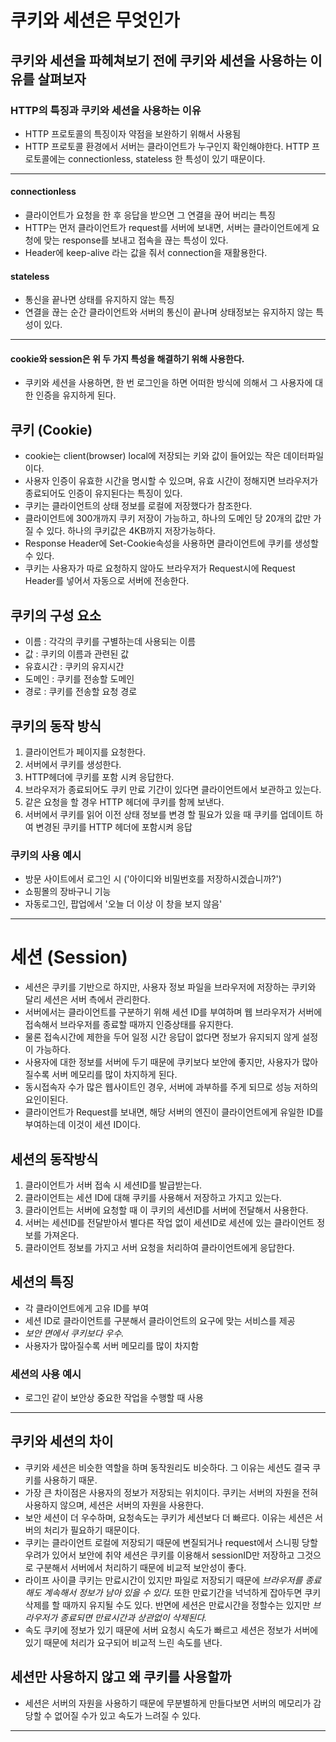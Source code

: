 # 쿠키와 세션은 무엇인가

## 쿠키와 세션을 파헤쳐보기 전에 쿠키와 세션을 사용하는 이유를 살펴보자

### HTTP의 특징과 쿠키와 세션을 사용하는 이유
- HTTP 프로토콜의 특징이자 약점을 보완하기 위해서 사용됨
- HTTP 프로토콜 환경에서 서버는 클라이언트가 누구인지 확인해야한다.
  HTTP 프로토콜에는 connectionless, stateless 한 특성이 있기 때문이다.
 -------------------------------
#### connectionless
- 클라이언트가 요청을 한 후 응답을 받으면 그 연결을 끊어 버리는 특징
- HTTP는 먼저 클라이언트가 request를 서버에 보내면, 서버는 클라이언트에게 요청에 맞는 response를
  보내고 접속을 끊는 특성이 있다.
- Header에 keep-alive 라는 값을 줘서 connection을 재활용한다.

#### stateless
- 통신을 끝나면 상태를 유지하지 않는 특징
- 연결을 끊는 순간 클라이언트와 서버의 통신이 끝나며 상태정보는 유지하지 않는 특성이 있다.
-----------------------------
#### cookie와 session은 위 두 가지 특성을 해결하기 위해 사용한다.
- 쿠키와 세션을 사용하면, 한 번 로그인을 하면 어떠한 방식에 의해서 그 사용자에 대한 인증을 유지하게 된다.

## 쿠키 (Cookie)
- cookie는 client(browser) local에 저장되는 키와 값이 들어있는 작은 데이터파일이다.
- 사용자 인증이 유효한 시간을 명시할 수 있으며, 유효 시간이 정해지면 브라우저가 종료되어도 인증이 유지된다는 특징이 있다.
- 쿠키는 클라이언트의 상태 정보를 로컬에 저장했다가 참조한다.
- 클라이언트에 300개까지 쿠키 저장이 가능하고, 하나의 도메인 당 20개의 값만 가질 수 있다.
  하나의 쿠키값은 4KB까지 저장가능하다.
- Response Header에 Set-Cookie속성을 사용하면 클라이언트에 쿠키를 생성할 수 있다.
- 쿠키는 사용자가 따로 요청하지 않아도 브라우저가 Request시에 Request Header를 넣어서 자동으로 서버에 전송한다.

## 쿠키의 구성 요소
- 이름 : 각각의 쿠키를 구별하는데 사용되는 이름
- 값 : 쿠키의 이름과 관련된 값
- 유효시간 : 쿠키의 유지시간
- 도메인 : 쿠키를 전송할 도메인
- 경로 : 쿠키를 전송할 요청 경로

## 쿠키의 동작 방식
1. 클라이언트가 페이지를 요청한다.
2. 서버에서 쿠키를 생성한다.
3. HTTP헤더에 쿠키를 포함 시켜 응답한다.
4. 브라우저가 종료되어도 쿠키 만료 기간이 있다면 클라이언트에서 보관하고 있는다.
5. 같은 요청을 할 경우 HTTP 헤더에 쿠키를 함께 보낸다.
6. 서버에서 쿠키를 읽어 이전 상태 정보를 변경 할 필요가 있을 때 쿠키를 업데이트 하여 변경된 쿠키를 HTTP 헤더에 포함시켜 응답

### 쿠키의 사용 예시
- 방문 사이트에서 로그인 시 ('아이디와 비밀번호를 저장하시겠습니까?')
- 쇼핑몰의 장바구니 기능
- 자동로그인, 팝업에서 '오늘 더 이상 이 창을 보지 않음'
--------------------------------

# 세션 (Session)
- 세션은 쿠키를 기반으로 하지만, 사용자 정보 파일을 브라우저에 저장하는 쿠키와 달리 세션은 서버 측에서 관리한다.
- 서버에서는 클라이언트를 구분하기 위해 세션 ID를 부여하며 웹 브라우저가 서버에 접속해서 브라우저를 종료할 때까지 인증상태를 유지한다.
- 물론 접속시간에 제한을 두어 일정 시간 응답이 없다면 정보가 유지되지 않게 설정이 가능하다.
- 사용자에 대한 정보를 서버에 두기 때문에 쿠키보다 보안에 좋지만, 사용자가 많아질수록 서버 메모리를 많이 차지하게 된다.
- 동시접속자 수가 많은 웹사이트인 경우, 서버에 과부하를 주게 되므로 성능 저하의 요인이된다.
- 클라이언트가 Request를 보내면, 해당 서버의 엔진이 클라이언트에게 유일한 ID를 부여하는데 이것이 세션 ID이다.

## 세션의 동작방식
1. 클라이언트가 서버 접속 시 세션ID를 발급받는다.
2. 클라이언트는 세션 ID에 대해 쿠키를 사용해서 저장하고 가지고 있는다.
3. 클라이언트는 서버에 요청할 때 이 쿠키의 세션ID를 서버에 전달해서 사용한다.
4. 서버는 세션ID를 전달받아서 별다른 작업 없이 세션ID로 세션에 있는 클라이언트 정보를 가져온다.
5. 클라이언트 정보를 가지고 서버 요청을 처리하여 클라이언트에게 응답한다.

## 세션의 특징
- 각 클라이언트에게 고유 ID를 부여
- 세션 ID로 클라이언트를 구분해서 클라이언트의 요구에 맞는 서비스를 제공
- *보안 면에서 쿠키보다 우수.*
- 사용자가 많아질수록 서버 메모리를 많이 차지함

### 세션의 사용 예시
- 로그인 같이 보안상 중요한 작업을 수행할 때 사용
----------------------------------------------------

## 쿠키와 세션의 차이
- 쿠키와 세션은 비슷한 역할을 하며 동작원리도 비슷하다. 그 이유는 세션도 결국 쿠키를 사용하기 때문.
- 가장 큰 차이점은 사용자의 정보가 저장되는 위치이다. 
  쿠키는 서버의 자원을 전혀 사용하지 않으며, 세션은 서버의 자원을 사용한다.
- 보안
  세션이 더 우수하며, 요청속도는 쿠키가 세션보다 더 빠르다. 이유는 세션은 서버의 처리가 필요하기 때문이다.
- 쿠키는 클라이언트 로컬에 저장되기 때문에 변질되거나 request에서 스니핑 당할 우려가 있어서 보안에 취약
  세션은 쿠키를 이용해서 sessionID만 저장하고 그것으로 구분해서 서버에서 처리하기 때문에 비교적 보안성이 좋다.
- 라이프 사이클
  쿠키는 만료시간이 있지만 파일로 저장되기 때문에 *브라우저를 종료해도 계속해서 정보가 남아 있을 수 있다.*
  또한 만료기간을 넉넉하게 잡아두면 쿠키삭제를 할 때까지 유지될 수도 있다.
  반면에 세션은 만료시간을 정할수는 있지만 *브라우저가 종료되면 만료시간과 상관없이 삭제된다.*
- 속도
  쿠키에 정보가 있기 때문에 서버 요청시 속도가 빠르고 세션은 정보가 서버에 있기 때문에 처리가 요구되어 비교적 느린 속도를 낸다.


## 세션만 사용하지 않고 왜 쿠키를 사용할까
- 세션은 서버의 자원을 사용하기 때문에 무분별하게 만들다보면 서버의 메모리가 감당할 수 없어질 수가 있고 속도가 느려질 수 있다.



----------------------------------------------























